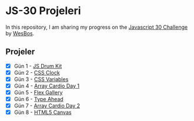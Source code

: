 # JS-30 Projeleri

In this repository, I am sharing my progress on the [Javascript 30 Challenge](https://github.com/wesbos/JavaScript30 "Original Repo") by [WesBos](https://github.com/wesbos "Wes Bos Github Profile").

## Projeler

- [x] Gün 1 - [JS Drum Kit](https://elbaley.github.io/js-30/01/index-solution.html)
- [x] Gün 2 - [CSS Clock](https://elbaley.github.io/js-30/02/index-solution.html)
- [x] Gün 3 - [CSS Variables](https://elbaley.github.io/js-30/03/index-solution.html)
- [x] Gün 4 - [Array Cardio Day 1](https://elbaley.github.io/js-30/04/index-solution.html)
- [x] Gün 5 - [Flex Gallery](https://elbaley.github.io/js-30/05/index-solution.html)
- [x] Gün 6 - [Type Ahead](https://elbaley.github.io/js-30/06/index-solution.html)
- [x] Gün 7 - [Array Cardio Day 2](https://elbaley.github.io/js-30/07/index-solution.html)
- [x] Gün 8 - [HTML5 Canvas](https://elbaley.github.io/js-30/08/index-solution.html)
